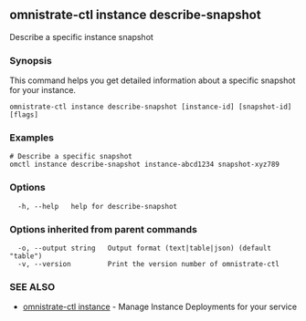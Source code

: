 ## omnistrate-ctl instance describe-snapshot

Describe a specific instance snapshot

### Synopsis

This command helps you get detailed information about a specific snapshot for your instance.

```
omnistrate-ctl instance describe-snapshot [instance-id] [snapshot-id] [flags]
```

### Examples

```
# Describe a specific snapshot
omctl instance describe-snapshot instance-abcd1234 snapshot-xyz789
```

### Options

```
  -h, --help   help for describe-snapshot
```

### Options inherited from parent commands

```
  -o, --output string   Output format (text|table|json) (default "table")
  -v, --version         Print the version number of omnistrate-ctl
```

### SEE ALSO

- [omnistrate-ctl instance](omnistrate-ctl_instance.md) - Manage Instance Deployments for your service
